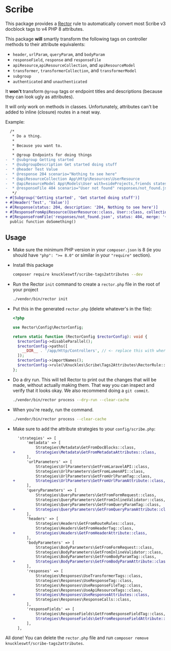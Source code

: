 # Scribe


This package provides a [Rector](https://github.com/rectorphp/rector) rule to automatically convert most Scribe v3 docblock tags to v4 PHP 8 attributes.

This package **will** smartly transform the following tags on controller methods to their attribute equivalents:

- `header`, `urlParam`, `queryParam`, and `bodyParam`
- `responseField`, `response` and `responseFile`
- `apiResource`,`apiResourceCollection`, and `apiResourceModel`
- `transformer`, `transformerCollection`, and `transformerModel`
- `subgroup`
- `authenticated` and `unauthenticated`

It **won't** transform `@group` tags or endpoint titles and descriptions (because they can look ugly as attributes).

It will only work on methods in classes. Unfortunately, attributes can't be added to inline (closure) routes in a neat way.

Example:

```diff
  /*
   * Do a thing.
   *
   * Because you want to.
   *
   * @group Endpoints for doing things
-  * @subgroup Getting started
-  * @subgroupDescription Get started doing stuff
-  * @header Test Value
-  * @response 204 scenario="Nothing to see here"
-  * @apiResourceCollection App\Http\Resources\UserResource
-  * @apiResourceModel App\Models\User with=sideProjects,friends states=admin paginate=12,simple
-  * @responseFile 404 scenario="User not found" responses/not_found.json {"resource": "user"}
   */
+ #[Subgroup('Getting started', 'Get started doing stuff')]
+ #[Header('Test', 'Value')]
+ #[Response(status: 204, description: '204, Nothing to see here')]
+ #[ResponseFromApiResource(UserResource::class, User::class, collection: true, factoryStates: ['admin'], with: ['sideProjects', 'friends'], simplePaginate: 12)]
+ #[ResponseFromFile('responses/not_found.json', status: 404, merge: '{"resource": "user"}', description: '404, User not found')]
  public function doSomething()
```

## Usage
- Make sure the minimum PHP version in your `composer.json` is 8 (ie you should have `"php": ">= 8.0"` or similar in your `"require"` section).
- Install this package
  ```sh
  composer require knuckleswtf/scribe-tags2attributes --dev
  ```

- Run the Rector `init` command to create a `rector.php` file in the root of your project
  ```sh
  ./vendor/bin/rector init
  ```

- Put this in the generated `rector.php` (delete whatever's in the file):
  ```php
  <?php

  use Rector\Config\RectorConfig;
  
  return static function (RectorConfig $rectorConfig): void {
    $rectorConfig->disableParallel();
    $rectorConfig->paths([
      __DIR__ . '/app/Http/Controllers', // <- replace this with wherever your controllers are
    ]);
    $rectorConfig->importNames();
    $rectorConfig->rule(\Knuckles\Scribe\Tags2Attributes\RectorRule::class);
  };
  ```

- Do a dry run. This will tell Rector to print out the changes that will be made, without actually making them. That way you can inspect and verify that it looks okay. We also recommend doing a `git commit`.
  ```sh
  ./vendor/bin/rector process --dry-run --clear-cache
  ```

- When you're ready, run the command.
  ```sh
  ./vendor/bin/rector process --clear-cache
  ```
- Make sure to add the attribute strategies to your `config/scribe.php`:
  ```diff
    'strategies' => [
        'metadata' => [
            Strategies\Metadata\GetFromDocBlocks::class,
  +         Strategies\Metadata\GetFromMetadataAttributes::class,
        ],
        'urlParameters' => [
            Strategies\UrlParameters\GetFromLaravelAPI::class,
            Strategies\UrlParameters\GetFromLumenAPI::class,
            Strategies\UrlParameters\GetFromUrlParamTag::class,
  +         Strategies\UrlParameters\GetFromUrlParamAttribute::class,
        ],
        'queryParameters' => [
            Strategies\QueryParameters\GetFromFormRequest::class,
            Strategies\QueryParameters\GetFromInlineValidator::class,
            Strategies\QueryParameters\GetFromQueryParamTag::class,
  +         Strategies\QueryParameters\GetFromQueryParamAttribute::class,
        ],
        'headers' => [
            Strategies\Headers\GetFromRouteRules::class,
            Strategies\Headers\GetFromHeaderTag::class,
  +         Strategies\Headers\GetFromHeaderAttribute::class,
        ],
        'bodyParameters' => [
            Strategies\BodyParameters\GetFromFormRequest::class,
            Strategies\BodyParameters\GetFromInlineValidator::class,
            Strategies\BodyParameters\GetFromBodyParamTag::class,
  +         Strategies\BodyParameters\GetFromBodyParamAttribute::class,
        ],
        'responses' => [
            Strategies\Responses\UseTransformerTags::class,
            Strategies\Responses\UseResponseTag::class,
            Strategies\Responses\UseResponseFileTag::class,
            Strategies\Responses\UseApiResourceTags::class,
  +         Strategies\Responses\UseResponseAttributes::class,
            Strategies\Responses\ResponseCalls::class,
        ],
        'responseFields' => [
            Strategies\ResponseFields\GetFromResponseFieldTag::class,
  +         Strategies\ResponseFields\GetFromResponseFieldAttribute::class,
        ],
    ],
  ```

All done! You can delete the `rector.php` file and run `composer remove knuckleswtf/scribe-tags2attributes`.
